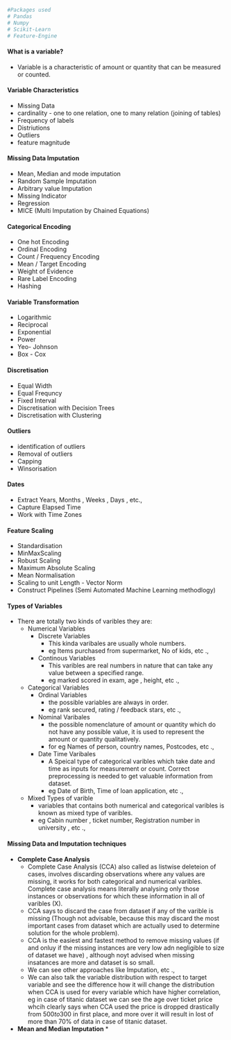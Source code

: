 ```Python
#Packages used 
# Pandas
# Numpy
# Scikit-Learn
# Feature-Engine
```

#### What is a variable?
* Variable is a characteristic of amount or quantity that can be measured or counted.

#### Variable Characteristics
* Missing Data
* cardinality - one to one relation, one to many relation (joining of tables)
* Frequency of labels
* Distriutions
* Outliers
* feature magnitude

#### Missing Data Imputation 
* Mean, Median and mode imputation
* Random Sample Imputation
* Arbitrary value Imputation
* Missing Indicator
* Regression
* MICE (Multi Imputation by Chained Equations)
  
#### Categorical Encoding
* One hot Encoding
* Ordinal Encoding
* Count / Frequency Encoding
* Mean / Target Encoding
* Weight of Evidence
* Rare Label Encoding
* Hashing
  
#### Variable Transformation
* Logarithmic
* Reciprocal
* Exponential
* Power
* Yeo- Johnson
* Box - Cox

#### Discretisation
* Equal Width
* Equal Frequncy
* Fixed Interval
* Discretisation with Decision Trees
* Discretisation with Clustering

#### Outliers
* identification of outliers
* Removal of outliers
* Capping
* Winsorisation

#### Dates
* Extract Years, Months , Weeks , Days , etc.,
* Capture Elapsed Time
* Work with Time Zones

#### Feature Scaling
* Standardisation
* MinMaxScaling
* Robust Scaling
* Maximum Absolute Scaling
* Mean Normalisation
* Scaling to unit Length - Vector Norm
* Construct Pipelines (Semi Automated Machine Learning methodlogy)

#### Types of Variables
* There are totally two kinds of varibles they are:
  * Numerical Variables
    * Discrete Variables
      * This kinda varibales are usually whole numbers.
      * eg Items purchased from supermarket, No of kids, etc .,
    * Continous Variables
      * This varibles are real numbers in nature that can take any value between a specified range.
      * eg marked scored in exam, age , height, etc ., 
  * Categorical Variables 
    * Ordinal Variables
      * the possible variables are always in order.
      * eg rank secured, rating / feedback stars, etc .,
    * Nominal Varibales
      * the possible nomenclature of amount or quantity which do not have any possible value, it is used to represent the amount or quantity qualitatively.
      * for eg Names of person, country names, Postcodes, etc ., 
    * Date Time Varibales
      * A Speical type of categorical varibles which take date and time as inputs for measurement or count. Correct preprocessing is needed to get valuable information from dataset.
      * eg Date of Birth, Time of loan application, etc .,
  * Mixed Types of varible
    * variables that contains both numerical and categorical varibles is known as mixed type of varibles.
    * eg Cabin number , ticket number, Registration number in university , etc .,
  
#### Missing Data and Imputation techniques
* **Complete Case Analysis** 
  * Complete Case Analysis (CCA) also called as listwise deleteion of cases, involves discarding observations where any values are missing, it works for both categorical and numerical varibles. Complete case analysis means literally analysing only those instances or observations for which these information in all of varibles (X).
  *  CCA says to discard the case from dataset if any of the varible is missing (Though not advisable, because this may discard the most important cases from dataset which are actually used to determine solution for  the whole problem).
  *  CCA is the easiest and fastest method to remove missing values (if and onluy if the missing instances are very low adn negligible to size of dataset we have) , although noyt advised when missing insatances are more and dataset is so small.
  *  We can see other approaches like Imputation, etc .,
  *  We can also talk the variable distribution with respect to target variable and see the difference how it will change the distribution when CCA is used for every variable which have higher correlation, eg in case of titanic dataset we can see the age over ticket price whcih clearly says when CCA used the price is dropped drastically from $500 to 300$ in first place, and more over it will result in lost of more than 70% of data in case of titanic dataset.
*  **Mean and Median Imputation**
   *  